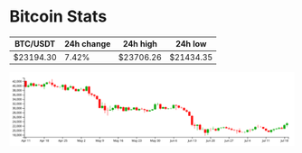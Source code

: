 # Bitcoin Stats

BTC/USDT|24h change|24h high|24h low|
|---|---|---|---|
|$23194.30|7.42%|$23706.26|$21434.35|

<img src="./chart.svg">
